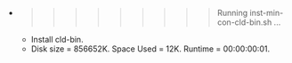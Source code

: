 * >>>>>>>>> Running inst-min-con-cld-bin.sh ...
  * Install cld-bin.
  * Disk size = 856652K. Space Used = 12K. Runtime = 00:00:00:01.
